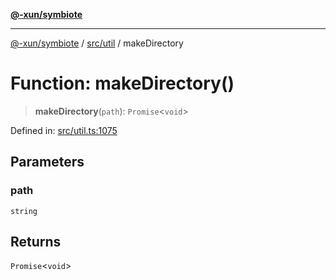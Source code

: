 [**@-xun/symbiote**](../../../README.md)

***

[@-xun/symbiote](../../../README.md) / [src/util](../README.md) / makeDirectory

# Function: makeDirectory()

> **makeDirectory**(`path`): `Promise`\<`void`\>

Defined in: [src/util.ts:1075](https://github.com/Xunnamius/symbiote/blob/901f1662c62c89e7826ae22e0dbc393e9af16ca8/src/util.ts#L1075)

## Parameters

### path

`string`

## Returns

`Promise`\<`void`\>
